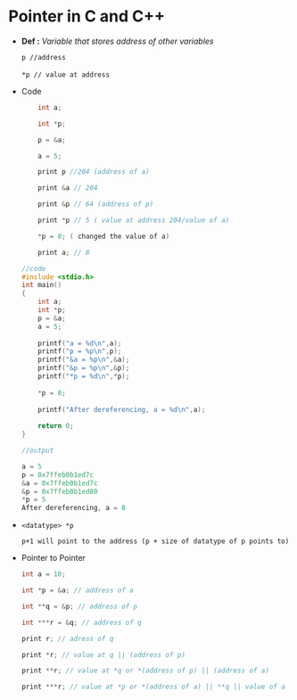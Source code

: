 # Pointer in C and C++

- **Def :** _Variable that stores address of other variables_

    `p //address`

    `*p // value at address`
    ‎
- Code
    ```c
        int a;

        int *p;

        p = &a;

        a = 5;

        print p //204 (address of a)

        print &a // 204

        print &p // 64 (address of p)

        print *p // 5 ( value at address 204/value of a)

        *p = 8; ( changed the value of a)

        print a; // 8
    ```

    ```c
    //code
    #include <stdio.h>
    int main()
    {
        int a;
        int *p;
        p = &a;
        a = 5;
        
        printf("a = %d\n",a);
        printf("p = %p\n",p);
        printf("&a = %p\n",&a);
        printf("&p = %p\n",&p);
        printf("*p = %d\n",*p);
        
        *p = 8;
        
        printf("After dereferencing, a = %d\n",a);
        
        return 0;
    }

    //output

    a = 5
    p = 0x7ffeb0b1ed7c
    &a = 0x7ffeb0b1ed7c
    &p = 0x7ffeb0b1ed80
    *p = 5
    After dereferencing, a = 8

    ```

- `<datatype> *p`

   `p+1 will point to the address (p + size of datatype of p points to)`

- Pointer to Pointer
    ```c
    int a = 10;

    int *p = &a; // address of a

    int **q = &p; // address of p

    int ***r = &q; // address of q

    print r; // adress of q

    print *r; // value at q || (address of p)

    print **r; // value at *q or *(address of p) || (address of a)

    print ***r; // value at *p or *(address of a) || **q || value of a

    ```